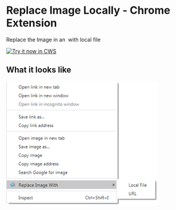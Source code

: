 # Replace Image Locally - Chrome Extension

Replace the Image in an <img> with local file

<a target="_blank" href="https://chrome.google.com/webstore/detail/emfmnikpggjpmcngklkifngaplokogja">![Try it now in CWS](https://raw.github.com/GoogleChrome/chrome-app-samples/master/apps/tryitnowbutton_small.png "Click here to install this sample from the Chrome Web Store")</a>

## What it looks like
![Demo](images/demo.png)